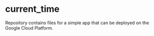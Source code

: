 # current_time

Repository contains files for a simple app that can be deployed on the Google Cloud Platform. 
